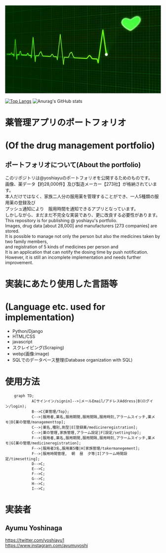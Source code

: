![薬](./medicine04.webp)  

[![Top Langs](https://github-readme-stats.vercel.app/api/top-langs/?username=yoshiayu&layout=compact)](https://github-readme-stats.vercel.app/api/top-langs/?username=yoshiayu&layout=compact&theme=dracula)  ![Anurag's GitHub stats](https://github-readme-stats.vercel.app/api?username=yoshiayu&show_icons=true&theme=radical)  

# 薬管理アプリのポートフォリオ  
# (Of the drug management portfolio)

## ポートフォリオについて(About the portfolio)  

このリポジトリは@yoshiayuのポートフォリオを公開するためのものです。  
画像、薬データ【約28,000件】及び製造メーカー【273社】が格納されています。  
本人だけではなく、家族二人分の服用薬を管理することができ、一人5種類の服用薬の登録及び  
プッシュ通知により　服用時間を通知できるアプリとなっています。  
しかしながら、まだまだ不完全な実装であり、更に改良する必要性があります。  
This repository is for publishing @ yoshiayu's portfolio.  
Images, drug data [about 28,000] and manufacturers [273 companies] are stored.  
It is possible to manage not only the person but also the medicines taken by two family members,  
and registration of 5 kinds of medicines per person and  
It is an application that can notify the dosing time by push notification.  
However, it is still an incomplete implementation and needs further improvement.  

# 実装にあたり使用した言語等  
# (Language etc. used for implementation)
* Python/Django
* HTML/CSS
* javascript
* スクレイピング(Scraping)
* webp(画像:image)
* SQLでのデータベース整理(Database organization with SQL)  

# 使用方法  
```mermaid
    graph TD;
            A[サインイン/signin]-->|メールEmail/アドレスAddress|B(ログイン/login);
            B-->C{薬管理/Top};
            C-->|服用者,薬名,服用期間,服用間隔,服用時刻,アラームスイッチ,薬メモ|D[薬の管理/managementtop];
            C-->|薬名,種別,剤型|E[登録薬/medicineregistration];
            C-->|薬の管理,家族管理,アラーム設定|F[設定/settingtop];
            F-->|服用者,薬名,服用期間,服用間隔,服用時刻,アラームスイッチ,薬メモ|G[薬の管理/medicineregistration];
            F-->|服用者3名,服用薬5種|H[家族管理/takermanegement];
            F-->|服用時間管理,  朝  昼  夕等|I[アラーム時間設定/timesetting];
            D-->C;
            E-->C;
            F-->C;
            G-->C;
            H-->C;
            I-->C;
```
# 実装者  
## Ayumu Yoshinaga  
https://twitter.com/yoshiayu1  
https://www.instagram.com/ayumuyoshi

